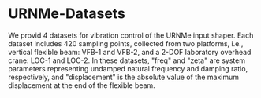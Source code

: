 # URNMe-Datasets
We provid 4 datasets for vibration control of the URNMe input shaper. Each dataset includes 420 sampling points, collected from two platforms, i.e.,  vertical flexible beam: VFB-1 and VFB-2, and a 2-DOF laboratory overhead crane: LOC-1 and LOC-2. In these datasets, "freq" and "zeta" are system parameters representing undamped natural frequency and damping ratio, respectively, and "displacement" is the absolute value of the maximum displacement at the end of the flexible beam.
